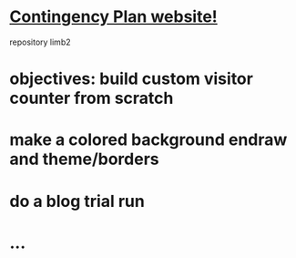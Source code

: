 # <a href="https://endraw.github.io/contingencyplan/index.html">Contingency Plan website!</a>

repository limb2

# objectives: build custom visitor counter from scratch<a/>
# make a colored background endraw and theme/borders<a/>
# do a blog trial run<a/>
# ...<a/>
